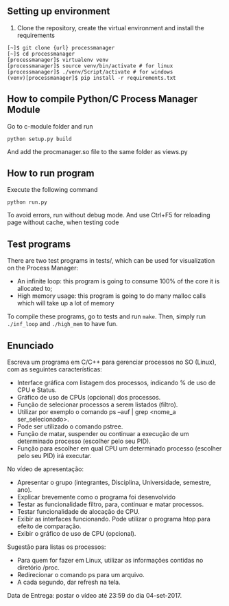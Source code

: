 ## Setting up environment ##
1. Clone the repository, create the virtual environment and install the requirements
```
[~]$ git clone {url} processmanager
[~]$ cd processmanager
[processmanager]$ virtualenv venv
[processmanager]$ source venv/bin/activate # for linux
[processmanager]$ ./venv/Script/activate # for windows
(venv)[processmanager]$ pip install -r requirements.txt
```

## How to compile Python/C Process Manager Module ##
Go to c-module folder and run
```
python setup.py build
```

And add the procmanager.so file to the same folder as views.py

## How to run program ##
Execute the following command
```
python run.py
```
To avoid errors, run without debug mode. And use Ctrl+F5 for reloading page without cache, when testing code

## Test programs
There are two test programs in tests/, which can be used for visualization on the Process Manager:
- An infinite loop: this program is going to consume 100% of the core it is allocated to;
- High memory usage: this program is going to do many malloc calls which will take up a lot of memory

To compile these programs, go to tests and run `make`. Then, simply run `./inf_loop` and `./high_mem` to have fun.

## Enunciado ##
Escreva um programa em C/C++ para gerenciar processos no SO (Linux), com as seguintes características:

-   Interface gráfica com listagem dos processos, indicando % de uso de CPU e Status.
-   Gráfico de uso de CPUs (opcional) dos processos.
-   Função de selecionar processos a serem listados (filtro).
-   Utilizar por exemplo o comando ps –auf | grep <nome_a ser_selecionado>.
-   Pode ser utilizado o comando pstree.
-   Função de matar, suspender ou continuar a execução de um determinado processo (escolher pelo seu PID).
-   Função para escolher em qual CPU um determinado processo (escolher pelo seu PID) irá executar.

No vídeo de apresentação:

-   Apresentar o grupo (integrantes, Disciplina, Universidade, semestre, ano).
-   Explicar brevemente como o programa foi desenvolvido
-   Testar as funcionalidade  filtro, para, continuar e matar processos.
-   Testar funcionalidade de alocação de CPU.
-   Exibir as interfaces funcionando. Pode utilizar o programa htop para efeito de comparação.
-   Exibir o gráfico de uso de CPU (opcional).

Sugestão para listas os processos:

-   Para quem for fazer em Linux, utilizar as informações contidas no diretório /proc.
-   Redirecionar o comando ps para um arquivo.
-   A cada segundo, dar refresh na tela.

Data de Entrega: postar o vídeo até 23:59 do dia 04-set-2017.
